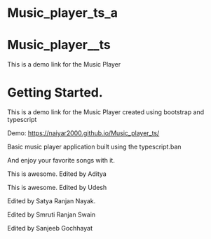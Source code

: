 
# Music_player_ts_a

# Music_player__ts

This is a demo link for the Music Player
# Getting Started.

This is a demo link for the Music Player created using bootstrap and typescript

Demo:  https://naiyar2000.github.io/Music_player_ts/

Basic music player application built using the typescript.ban

And enjoy your favorite songs with it.

This is awesome. 
Edited by Aditya

This is awesome. 
Edited by Udesh

Edited by Satya Ranjan Nayak.

Edited by Smruti Ranjan Swain

Edited by Sanjeeb Gochhayat

